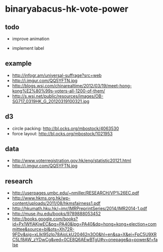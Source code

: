 # binaryabacus-hk-vote-power

>

## todo

- improve animation

- implement label


## example

- http://infogr.am/universal-suffrage?src=web
- http://i.imgur.com/QQ5YFTN.jpg
- http://blogs.wsj.com/chinarealtime/2012/03/19/meet-hong-kong%E2%80%99s-voters-all-1200-of-them/
- http://s.wsj.net/public/resources/images/OB-SG717_0319HK_G_20120319100321.jpg


## d3
- circle packing: http://bl.ocks.org/mbostock/4063530
- force layout: http://bl.ocks.org/mbostock/1021953

## data
- http://www.voterregistration.gov.hk/eng/statistic20121.html
- http://i.imgur.com/QQ5YFTN.jpg

## research

- http://userpages.umbc.edu/~nmiller/RESEARCH/VP%26EC.pdf
- http://www.hkms.org.hk/wp-content/uploads/2011/08/hkmsfairness1.pdf
- http://hkumath.hku.hk/~imr/IMRPreprintSeries/2014/IMR2014-1.pdf
- http://muse.jhu.edu/books/9789888053452
- http://books.google.com/books?id=Px1WflAKjwEC&pg=PA40&lpg=PA40&dq=hong+kong+election+committee&source=bl&ots=Xh72R-9FDv&sig=xLIkl95zIp78AioLkU20462n3O0&hl=en&sa=X&ei=FpC5U9XRC5Lf8AW_zYDwCg&ved=0CE8Q6AEwBTgU#v=onepage&q=power&f=false
